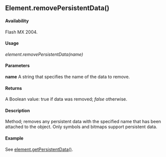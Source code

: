 ## Element.removePersistentData()

#### Availability

Flash MX 2004.

#### Usage

*element.removePersistentData(name)*

#### Parameters

**name** A string that specifies the name of the data to remove.

#### Returns

A Boolean value: true if data was removed; *false* otherwise.

#### Description

Method; removes any persistent data with the specified name that has been attached to the object. Only symbols and bitmaps support persistent data.

#### Example

See [element.getPersistentData()](../Element_object/element2.md).
